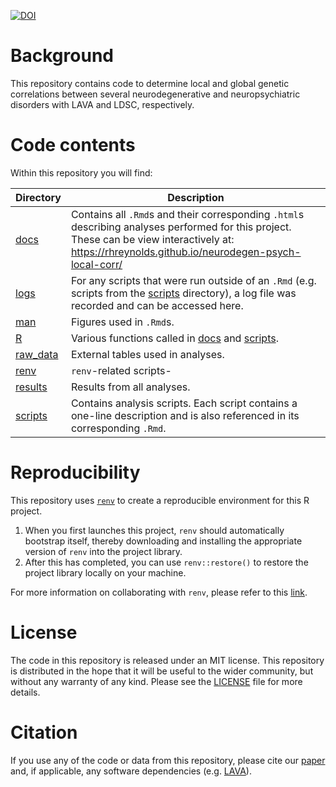 
<!-- README.md is generated from README.Rmd. Please edit that file -->
<!-- badges: start -->
[![DOI](https://zenodo.org/badge/375954357.svg)](https://zenodo.org/badge/latestdoi/375954357) <!-- badges: end -->

# Background

This repository contains code to determine local and global genetic correlations between several neurodegenerative and neuropsychiatric disorders with LAVA and LDSC, respectively.

# Code contents

Within this repository you will find:

<table>
<colgroup>
<col width="11%" />
<col width="88%" />
</colgroup>
<thead>
<tr class="header">
<th>Directory</th>
<th>Description</th>
</tr>
</thead>
<tbody>
<tr class="odd">
<td><a href="docs" class="uri">docs</a></td>
<td>Contains all <code>.Rmd</code>s and their corresponding <code>.html</code>s describing analyses performed for this project. These can be view interactively at: <a href="https://rhreynolds.github.io/neurodegen-psych-local-corr/" class="uri">https://rhreynolds.github.io/neurodegen-psych-local-corr/</a></td>
</tr>
<tr class="even">
<td><a href="logs" class="uri">logs</a></td>
<td>For any scripts that were run outside of an <code>.Rmd</code> (e.g. scripts from the <a href="scripts" class="uri">scripts</a> directory), a log file was recorded and can be accessed here.</td>
</tr>
<tr class="odd">
<td><a href="man" class="uri">man</a></td>
<td>Figures used in <code>.Rmd</code>s.</td>
</tr>
<tr class="even">
<td><a href="R" class="uri">R</a></td>
<td>Various functions called in <a href="docs" class="uri">docs</a> and <a href="scripts" class="uri">scripts</a>.</td>
</tr>
<tr class="odd">
<td><a href="raw_data" class="uri">raw_data</a></td>
<td>External tables used in analyses.</td>
</tr>
<tr class="even">
<td><a href="renv" class="uri">renv</a></td>
<td><code>renv</code>-related scripts-</td>
</tr>
<tr class="odd">
<td><a href="results" class="uri">results</a></td>
<td>Results from all analyses.</td>
</tr>
<tr class="even">
<td><a href="scripts" class="uri">scripts</a></td>
<td>Contains analysis scripts. Each script contains a one-line description and is also referenced in its corresponding <code>.Rmd</code>.</td>
</tr>
</tbody>
</table>

# Reproducibility

This repository uses [`renv`](https://rstudio.github.io/renv/index.html) to create a reproducible environment for this R project.

1.  When you first launches this project, `renv` should automatically bootstrap itself, thereby downloading and installing the appropriate version of `renv` into the project library.
2.  After this has completed, you can use `renv::restore()` to restore the project library locally on your machine.

For more information on collaborating with `renv`, please refer to this [link](https://rstudio.github.io/renv/articles/collaborating.html).

# License

The code in this repository is released under an MIT license. This repository is distributed in the hope that it will be useful to the wider community, but without any warranty of any kind. Please see the [LICENSE](LICENSE) file for more details.

# Citation

If you use any of the code or data from this repository, please cite our [paper](#TODO) and, if applicable, any software dependencies (e.g. [LAVA](https://github.com/josefin-werme/LAVA)).
